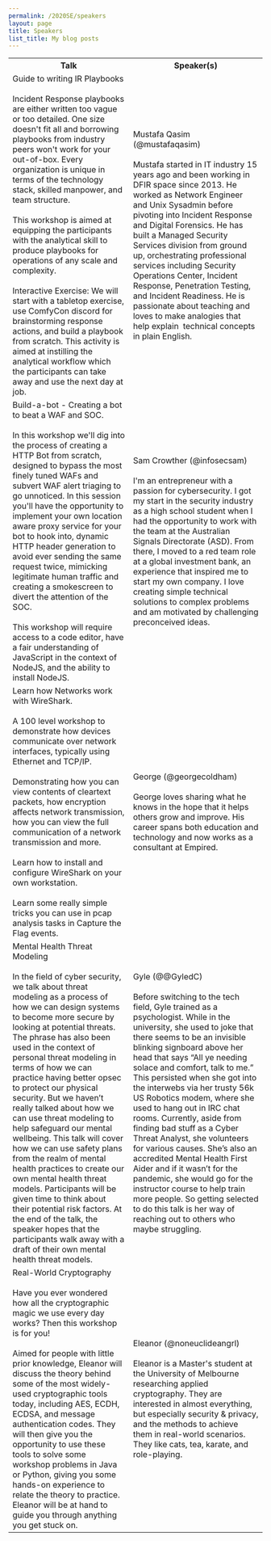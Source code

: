 ```yaml
---
permalink: /2020SE/speakers
layout: page
title: Speakers
list_title: My blog posts
---
```


<table>
    <tr>
        <th>Talk</th>
        <th>Speaker(s)</th>
    </tr>
    <tr>
        <td>Guide to writing IR Playbooks<br/><br/> Incident Response playbooks are either written too vague or too detailed. One size doesn't fit all and borrowing playbooks from industry peers won't work for your out-of-box. Every organization is unique in terms of the technology stack, skilled manpower, and team structure.<br/><br/> This workshop is aimed at equipping the participants with the analytical skill to produce playbooks for operations of any scale and complexity.<br/><br/> Interactive Exercise: We will start with a tabletop exercise, use ComfyCon discord for brainstorming response actions, and build a playbook from scratch. This activity is aimed at instilling the analytical workflow which the participants can take away and use the next day at job.</td>
        <td>Mustafa Qasim (@mustafaqasim)<br/><br/>Mustafa started in IT industry 15 years ago and been working in DFIR space since 2013. He worked as Network Engineer and Unix Sysadmin before pivoting into Incident Response and Digital Forensics. He has built a Managed Security Services division from ground up, orchestrating professional services including Security Operations Center, Incident Response, Penetration Testing, and Incident Readiness. He is passionate about teaching and loves to make analogies that help explain&nbsp; technical concepts in plain English.</td>
    </tr>
    <tr>
        <td>Build-a-bot - Creating a bot to beat a WAF and SOC.<br/><br/>In this workshop we'll dig into the process of creating a HTTP Bot from scratch, designed to bypass the most finely tuned WAFs and subvert WAF alert triaging to go unnoticed. In this session you'll have the opportunity to implement your own location aware proxy service for your bot to hook into, dynamic HTTP header generation to avoid ever sending the same request twice, mimicking legitimate human traffic and creating a smokescreen to divert the attention of the SOC.<br/><br/>This workshop will require access to a code editor, have a fair understanding of JavaScript in the context of NodeJS, and the ability to install NodeJS.</td>
        <td>Sam Crowther (@infosecsam)<br/><br/>I'm an entrepreneur with a passion for cybersecurity. I got my start in the security industry as a high school student when I had the opportunity to work with the team at the Australian Signals Directorate (ASD). From there, I moved to a red team role at a global investment bank, an experience that inspired me to start my own company. I love creating simple technical solutions to complex problems and am motivated by challenging preconceived ideas.</td>
    </tr>
    <tr>
        <td>Learn how Networks work with WireShark.<br/><br/>A 100 level workshop to demonstrate how devices communicate over network interfaces, typically using Ethernet and TCP/IP.<br/><br/>Demonstrating how you can view contents of cleartext packets, how encryption affects network transmission, how you can view the full communication of a network transmission and more.<br/><br/>Learn how to install and configure WireShark on your own workstation.<br/><br/>Learn some really simple tricks you can use in pcap analysis tasks in Capture the Flag events.</td>
        <td>George (@georgecoldham)<br/><br/>George loves sharing what he knows in the hope that it helps others grow and improve. His career spans both education and technology and now works as a consultant at Empired.</td>
    </tr>
    <tr>
        <td>Mental Health Threat Modeling<br/><br/>In the field of cyber security, we talk about threat modeling as a process of how we can design systems to become more secure by looking at potential threats. The phrase has also been used in the context of personal threat modeling in terms of how we can practice having better opsec to protect our physical security. But we haven&rsquo;t really talked about how we can use threat modeling to help safeguard our mental wellbeing. This talk will cover how we can use safety plans from the realm of mental health practices to create our own mental health threat models. Participants will be given time to think about their potential risk factors. At the end of the talk, the speaker hopes that the participants walk away with a draft of their own mental health threat models.</td>
        <td>Gyle (@@GyledC)<br/><br/>Before switching to the tech field, Gyle trained as a psychologist. While in the university, she used to joke that there seems to be an invisible blinking signboard above her head that says &ldquo;All ye needing solace and comfort, talk to me.&rdquo; This persisted when she got into the interwebs via her trusty 56k US Robotics modem, where she used to hang out in IRC chat rooms. Currently, aside from finding bad stuff as a Cyber Threat Analyst, she volunteers for various causes. She&rsquo;s also an accredited Mental Health First Aider and if it wasn&rsquo;t for the pandemic, she would go for the instructor course to help train more people. So getting selected to do this talk is her way of reaching out to others who maybe struggling.</td>
    </tr>
    <tr>
        <td>Real-World Cryptography<br/><br/>Have you ever wondered how all the cryptographic magic we use every day works? Then this workshop is for you!<br/><br/>Aimed for people with little prior knowledge, Eleanor will discuss the theory behind some of the most widely-used cryptographic tools today, including AES, ECDH, ECDSA, and message authentication codes. They will then give you the opportunity to use these tools to solve some workshop problems in Java or Python, giving you some hands-on experience to relate the theory to practice. Eleanor will be at hand to guide you through anything you get stuck on.</td>
        <td>Eleanor (@noneuclideangrl)<br/><br/>Eleanor is a Master's student at the University of Melbourne researching applied cryptography. They are interested in almost everything, but especially security &amp; privacy, and the methods to achieve them in real-world scenarios. They like cats, tea, karate, and role-playing.</td>
    </tr>
</table>
